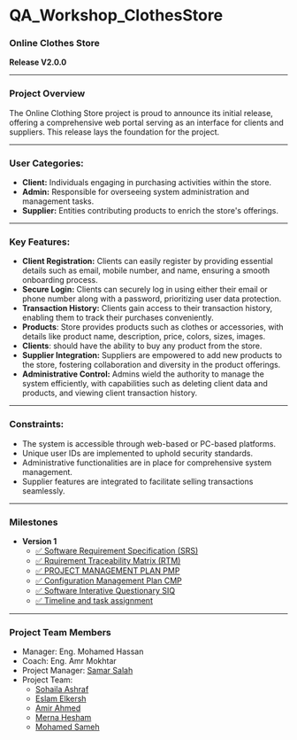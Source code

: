 # QA_Workshop_ClothesStore

### **Online Clothes Store**

**Release V2.0.0**

---

### **Project Overview**

The Online Clothing Store project is proud to announce its initial release, offering a comprehensive web portal serving as an interface for clients and suppliers. This release lays the foundation for the project.

---

### **User Categories:**

- **Client:** Individuals engaging in purchasing activities within the store.
- **Admin:** Responsible for overseeing system administration and management tasks.
- **Supplier:** Entities contributing products to enrich the store's offerings.

---

### **Key Features:**

- **Client Registration:** Clients can easily register by providing essential details such as email, mobile number, and name, ensuring a smooth onboarding process.
- **Secure Login:** Clients can securely log in using either their email or phone number along with a password, prioritizing user data protection.
- **Transaction History:** Clients gain access to their transaction history, enabling them to track their purchases conveniently.
- **Products**: Store provides products such as clothes or accessories, with details like product name, description, price, colors, sizes, images.
- **Clients**: should have the ability to buy any product from the store.
- **Supplier Integration:** Suppliers are empowered to add new products to the store, fostering collaboration and diversity in the product offerings.
- **Administrative Control:** Admins wield the authority to manage the system efficiently, with capabilities such as deleting client data and products, and viewing client transaction history.

---

### **Constraints:**

- The system is accessible through web-based or PC-based platforms.
- Unique user IDs are implemented to uphold security standards.
- Administrative functionalities are in place for comprehensive system management.
- Supplier features are integrated to facilitate selling transactions seamlessly.

---

### **Milestones**

- **Version 1**
  - [✅ Software Requirement Specification (SRS)](https://github.com/Muhammed-Sameh/QA_Workshop_ClothesStore/blob/main/Project%20Management/QA_ClothesStore_SRS%20%26%20RTM.xlsx)
  - [✅ Rquirement Traceability Matrix (RTM)](https://github.com/Muhammed-Sameh/QA_Workshop_ClothesStore/blob/main/Project%20Management/QA_ClothesStore_SRS%20%26%20RTM.xlsx)
  - [✅ PROJECT MANAGEMENT PLAN PMP](https://github.com/Muhammed-Sameh/QA_Workshop_ClothesStore/files/14889477/PROJECT.MANAGEMENT.PLAN.docx)
  - [✅ Configuration Management Plan CMP](https://github.com/Muhammed-Sameh/QA_Workshop_ClothesStore/files/14889479/Configuration.Management.Plan.docx)
  - [✅ Software Interative Questionary SIQ](https://github.com/Muhammed-Sameh/QA_Workshop_ClothesStore/files/14889731/QA_ClothesStore_SIQ.1.xlsx)
  - [✅ Timeline and task assignment](https://www.taskade.com/d/3uyN1jPwH7qgDxFk?share=view&view=DNkGNpH5wgazwPmi&as=actionsheet)
---

### **Project Team Members**

- Manager: Eng. Mohamed Hassan
- Coach: Eng. Amr Mokhtar
- Project Manager: [Samar Salah](@samasalh )
- Project Team:
  - [Sohaila Ashraf](@sohaila-ashraf-albdAllah )
  - [Eslam Elkersh](@EslamElkersh )
  - [Amir Ahmed](@amirhefny )
  - [Merna Hesham](@MernaHesham10 )
  - [Mohamed Sameh](@Muhammed-Sameh )

